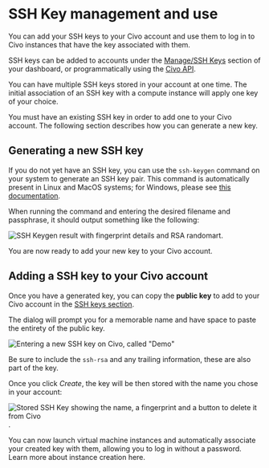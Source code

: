 # SSH Key management and use

You can add your SSH keys to your Civo account and use them to log in to Civo instances that have the key associated with them.

SSH keys can be added to accounts under the [Manage/SSH Keys](https://dashboard.civo.com/ssh_keys) section of your dashboard, or programmatically using the [Civo API](https://www.civo.com/api/sshkeys).

You can have multiple SSH keys stored in your account at one time. The initial association of an SSH key with a compute instance will apply one key of your choice.

You must have an existing SSH key in order to add one to your Civo account. The following section describes how you can generate a new key.

## Generating a new SSH key

If you do not yet have an SSH key, you can use the `ssh-keygen` command on your system to generate an SSH key pair. This command is automatically present in Linux and MacOS systems; for Windows, please see [this documentation](https://docs.microsoft.com/en-us/windows-server/administration/openssh/openssh_install_firstuse).

When running the command and entering the desired filename and passphrase, it should output something like the following:

![SSH Keygen result with fingerprint details and RSA randomart](https://civo-com-assets.ams3.digitaloceanspaces.com/content_images/1476.blog.png?1630513656).

You are now ready to add your new key to your Civo account.

## Adding a SSH key to your Civo account

Once you have a generated key, you can copy the **public key** to add to your Civo account in the [SSH keys section](https://dashboard.civo.com/ssh_keys).

The dialog will prompt you for a memorable name and have space to paste the entirety of the public key.

![Entering a new SSH key on Civo, called "Demo"](https://civo-com-assets.ams3.digitaloceanspaces.com/content_images/1477.blog.png?1630514034)

Be sure to include the `ssh-rsa` and any trailing information, these are also part of the key.

Once you click *Create*, the key will be then stored with the name you chose in your account:

![Stored SSH Key showing the name, a fingerprint and a button to delete it from Civo](https://civo-com-assets.ams3.digitaloceanspaces.com/content_images/1478.blog.png?1630514081).

You can now launch virtual machine instances and automatically associate your created key with them, allowing you to log in without a password. Learn more about instance creation here.
